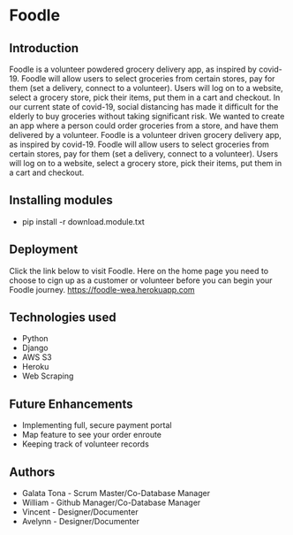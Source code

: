 # Foodle

## Introduction
Foodle is a volunteer powdered grocery delivery app, as inspired by covid-19. Foodle will allow users to select groceries from certain stores, pay for them (set a delivery, connect to a volunteer). 
Users will log on to a website, select a grocery store, pick their items, put them in a cart and checkout. In our current state of covid-19, social distancing has made it difficult for the elderly to buy groceries without taking significant risk. We wanted to create an app where a person could order groceries from a store, and have them delivered by a volunteer.
Foodle is a volunteer driven grocery delivery app, as inspired by covid-19. Foodle will allow users to select groceries from certain stores, pay for them (set a delivery, connect to a volunteer). Users will log on to a website, select a grocery store, pick their items, put them in a cart and checkout.  

## Installing modules
- pip install -r download.module.txt

## Deployment
Click the link below to visit Foodle. Here on the home page you need to choose to cign up as a customer or volunteer before you can begin your Foodle journey.
https://foodle-wea.herokuapp.com

## Technologies used
- Python
- Django
- AWS S3
- Heroku
- Web Scraping

## Future Enhancements
- Implementing full, secure payment portal
- Map feature to see your order enroute
- Keeping track of volunteer records

## Authors
- Galata Tona - Scrum Master/Co-Database Manager
- William - Github Manager/Co-Database Manager
- Vincent - Designer/Documenter
- Avelynn - Designer/Documenter